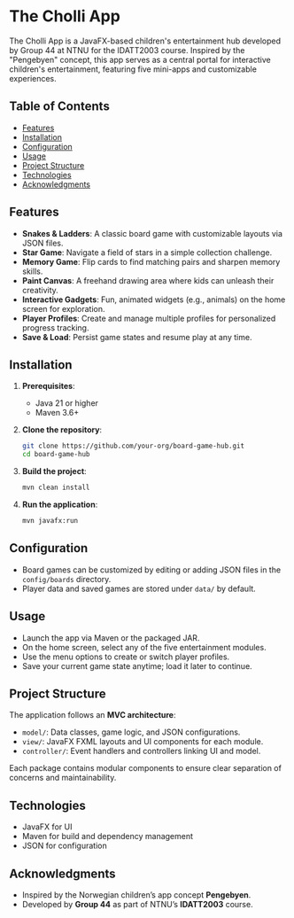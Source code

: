 # The Cholli App

The Cholli App is a JavaFX-based children's entertainment hub developed by Group 44 at NTNU for the IDATT2003 course. Inspired by the "Pengebyen" concept, this app serves as a central portal for interactive children's entertainment, featuring five mini-apps and customizable experiences.

## Table of Contents

* [Features](#features)
* [Installation](#installation)
* [Configuration](#configuration)
* [Usage](#usage)
* [Project Structure](#project-structure)
* [Technologies](#technologies)
* [Acknowledgments](#acknowledgments)

## Features

* **Snakes & Ladders**: A classic board game with customizable layouts via JSON files.
* **Star Game**: Navigate a field of stars in a simple collection challenge.
* **Memory Game**: Flip cards to find matching pairs and sharpen memory skills.
* **Paint Canvas**: A freehand drawing area where kids can unleash their creativity.
* **Interactive Gadgets**: Fun, animated widgets (e.g., animals) on the home screen for exploration.
* **Player Profiles**: Create and manage multiple profiles for personalized progress tracking.
* **Save & Load**: Persist game states and resume play at any time.

## Installation

1. **Prerequisites**:

   * Java 21 or higher
   * Maven 3.6+

2. **Clone the repository**:

   ```bash
   git clone https://github.com/your-org/board-game-hub.git
   cd board-game-hub
   ```

3. **Build the project**:

   ```bash
   mvn clean install
   ```

4. **Run the application**:

   ```bash
   mvn javafx:run
   ```

## Configuration

* Board games can be customized by editing or adding JSON files in the `config/boards` directory.
* Player data and saved games are stored under `data/` by default.

## Usage

* Launch the app via Maven or the packaged JAR.
* On the home screen, select any of the five entertainment modules.
* Use the menu options to create or switch player profiles.
* Save your current game state anytime; load it later to continue.

> 

## Project Structure

The application follows an **MVC architecture**:

* `model/`: Data classes, game logic, and JSON configurations.
* `view/`: JavaFX FXML layouts and UI components for each module.
* `controller/`: Event handlers and controllers linking UI and model.

Each package contains modular components to ensure clear separation of concerns and maintainability.

## Technologies

* JavaFX for UI
* Maven for build and dependency management
* JSON for configuration

## Acknowledgments

* Inspired by the Norwegian children’s app concept **Pengebyen**.
* Developed by **Group 44** as part of NTNU’s **IDATT2003** course.
